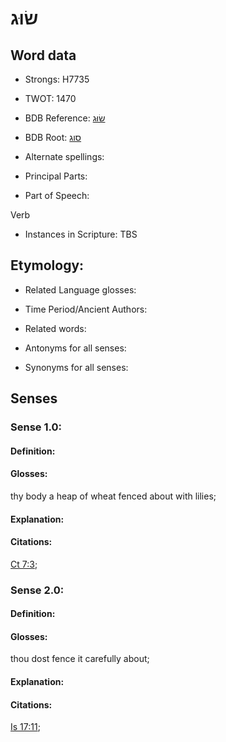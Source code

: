 # שׂוּג

<!-- Status: S2="NeedsEdits" -->
<!-- Lexica used for edits:   -->

## Word data

* Strongs: H7735

* TWOT: 1470

* BDB Reference: [שׂוּג](rc://en/bdb/dict/o.an.aa)

* BDB Root: [סוג](rc://en/bdb/dict/o.an.aa)

* Alternate spellings:

* Principal Parts:

* Part of Speech:

Verb

* Instances in Scripture: TBS

## Etymology:

* Related Language glosses:

* Time Period/Ancient Authors:

* Related words:

* Antonyms for all senses:

* Synonyms for all senses:

## Senses

### Sense 1.0:

#### Definition:

#### Glosses:

thy body a heap of wheat fenced about with lilies; 

#### Explanation:

#### Citations:

[Ct 7:3](rc://he/uhb/book/sng/7/3); 

### Sense 2.0:

#### Definition:

#### Glosses:

thou dost fence it carefully about; 

#### Explanation:

#### Citations:

[Is 17:11](rc://he/uhb/book/isa/17/11); 

